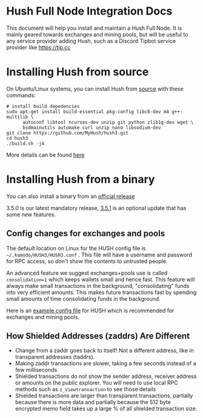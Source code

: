 # Hush Full Node Integration Docs

This document will help you install and maintain a Hush Full Node. It is mainly geared towards exchanges and mining pools, but
will be useful to any service provider adding Hush, such as a Discord Tipbot service provider like https://tip.cc

# Installing Hush from source

On Ubuntu/Linux systems, you can install Hush from [source](https://github.com/MyHush/hush3) with these commands:

```
# install build depedencies
sudo apt-get install build-essential pkg-config libc6-dev m4 g++-multilib \
      autoconf libtool ncurses-dev unzip git python zlib1g-dev wget \
      bsdmainutils automake curl unzip nano libsodium-dev
git clone https://github.com/MyHush/hush3.git
cd hush3
./build.sh -j4
```

More details can be found [here](https://github.com/MyHush/hush3/blob/master/INSTALL.md)

# Installing Hush from a binary

You can also install a binary from an [official release](https://github.com/MyHush/hush3/releases/tag/v3.5.0)

3.5.0 is our latest mandatory release, [3.5.1](https://github.com/MyHush/hush3/releases/tag/v3.5.1) is an optional update that has some new features.

## Config changes for exchanges and pools

The default location on Linux for the HUSH config file is `~/.komodo/HUSH3/HUSH3.conf` . This file will have a username and password for RPC
access, so don't show the contents to untrusted people.

An advanced feature we suggest exchanges+pools use is called `consolidation=1` which keeps wallets small and hence fast.
This feature will always make small transactions in the background, "consolidating" funds into very efficient amounts. This
makes future transactions fast by spending small amounts of time consolidating funds in the background.

Here is an [example config file](https://gist.github.com/leto/2c3401df2f21a2ed5639bdffe0ff8717) for HUSH which is recommended for exchanges and mining pools.

## How Shielded Addresses (zaddrs) Are Different

  * Change from a zaddr goes back to itself! Not a different address, like in transparent addresses (taddrs).
  * Making zaddr transactions are slower, taking a few seconds instead of a few milliseconds
  * Shielded transactions do not show the sender address, receiver address or amounts on the public explorer. You will need to use local RPC methods such as `z_viewtransaction` to see those details
  * Shielded transactions are larger than transparent transactions, partially because there is more data and partially because the 512 byte encrypted memo field takes up a large % of all shielded transaction size.
  
  
